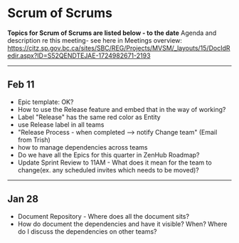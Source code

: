# Scrum of Scrums 
**Topics for Scrum of Scrums are listed below - to the date**
Agenda and description re this meeting- see here in Meetings overview:
https://citz.sp.gov.bc.ca/sites/SBC/REG/Projects/MVSM/_layouts/15/DocIdRedir.aspx?ID=S52QENDTEJAE-1724982671-2193 


---
Feb 11
----
- Epic template: OK? 
- How to use the Release feature and embed that in the way of working? 
- Label "Release" has the same red color as Entity 
- use Release label in all teams 
- "Release Process - when completed --> notify Change team" (Email from Trish) 
- how to manage dependencies across teams 
- Do we have all the Epics for this quarter in ZenHub Roadmap?
- Update Sprint Review to 11AM - What does it mean for the team to change(ex. any scheduled invites which needs to be moved)?

---
Jan 28
----
- Document Repository - Where does all the document sits?
- How do document the dependencies and have it visible? When? Where do I discuss the dependencies on other teams?

